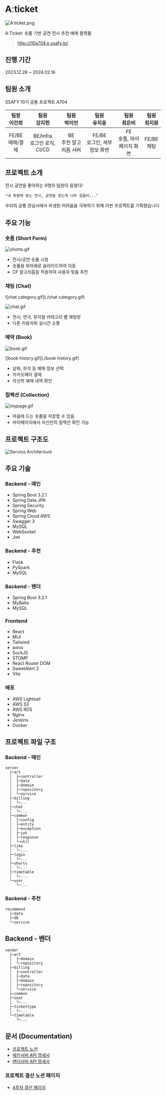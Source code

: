 # Aːticket
![Aːticket.png](./img/Articket.png)

A:Ticket: 숏폼 기반 공연·전시 추천·예매 플랫폼
> http://i10a704.p.ssafy.io/

## 진행 기간
2023.12.28 ~ 2024.02.16

## 팀원 소개
SSAFY 10기 공통 프로젝트 A704

| 팀장<br>이건희 | 팀원<br>강지헌 | 팀원<br>박이언 | 팀원<br>유지웅 | 팀원<br>최은비 | 팀원<br>최지원 |
|:---:|:---:|:---:|:---:|:---:|:---:|
| FE/BE <br> 예매/결제 | BE/Infra <br> 로그인 로직, CI/CD | BE <br> 추천 알고리즘 서버 | FE/BE <br> 로그인, 세부 정보 화면 | FE <br> 숏폼, 마이페이지 화면 | FE/BE <br> 채팅 |

## 프로젝트 소개
전시 공연을 좋아하는 6명의 팀원이 뭉쳤다!

`"내 취향에 맞는 전시, 공연을 찾는게 너무 힘들어..."`

우리의 공통 관심사에서 파생된 어려움을 극복하기 위해 이번 프로젝트를 기획했습니다.

## 주요 기능
### 숏폼 (Short Form)
![shorts.gif](./shorts.gif)
- 전시/공연 숏폼 시청
- 숏품을 위아래로 슬라이드하여 이동
- CF 알고리즘을 적용하여 사용자 맞춤 추천

### 채팅 (Chat)
![chat category.gif](./chat category.gif)

![chat.gif](./chat.gif)
- 전시, 연극, 뮤지컬 카테고리 별 채팅방
- 다른 이용자와 실시간 소통

### 예약 (Book)
![book.gif](./book.gif)

![book history.gif](./book history.gif)
- 날짜, 좌석 등 예매 정보 선택
- 카카오페이 결제
- 자신의 예매 내역 확인

### 컬랙션 (Collection)
![mypage.gif](./mypage.gif)
- 마음에 드는 숏폼을 저장할 수 있음
- 마이페이지에서 자신만의 컬렉션 확인 가능

## 프로젝트 구조도
![Service Architecture](./img/architecture.png)

## 주요 기술
### Backend - 메인
- Spring Boot 3.2.1
- Spring Data JPA
- Spring Security
- Spring Web
- Spring Cloud AWS
- Swagger 3
- MySQL
- WebSocket
- Jwt

### Backend - 추천
- Flask
- PySpark
- MySQL

### Backend - 벤더
- Spring Boot 3.2.1
- MyBatis
- MySQL

### Frontend
- React
- MUI
- Tailwind
- axios
- SockJS
- STOMP
- React Router DOM
- SweetAlert 2
- Vite

### 배포
- AWS Lightsail
- AWS S3
- AWS RDS
- Nginx
- Jenkins
- Docker

## 프로젝트 파일 구조
### Backend - 메인
```
server
  ├─art
  │  ├─controller
  │  ├─data
  │  ├─domain
  │  ├─repository
  │  └─service
  ├─billing
  │  └─...
  ├─chat
  │  └─...
  ├─common
  │  ├─config
  │  ├─entity
  │  ├─exception
  │  ├─jwt
  │  ├─response
  │  └─util
  ├─like
  │  └─...
  ├─login
  │  └─...
  ├─shorts
  │  └─...
  ├─timetable
  │  └─...
  └─user
     └─...
```

### Backend - 추천
```
recommend
  ├─data
  ├─db
  └─service
```


## Backend - 벤더
```
vendor
  ├─art
  │  ├─domain
  │  └─repository
  ├─billing
  │  ├─controller
  │  ├─data
  │  ├─domain
  │  ├─repository
  │  └─service
  ├─common
  ├─seat
  │  └─...
  ├─tickettype
  │  └─...
  └─timetable
     └─...

```

## 문서 (Documentation)
- [프로젝트 노션](https://instinctive-talk-7a7.notion.site/Aticket-637a6f1875244119a8c89f14ed540b44?pvs=4)
- [메인서버 API 명세서](https://instinctive-talk-7a7.notion.site/API-0123398122db48e6ad3e735f07a752ea)
- [벤더서버 API 명세서](https://instinctive-talk-7a7.notion.site/API-91f9f1b051804354b61c55cf7f994712)
### 프로젝트 결산 노션 페이지
- [4주차 결산 페이지](https://instinctive-talk-7a7.notion.site/8a1c64ca57fd45ff837a4aef4ae53faf?pvs=4)


